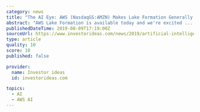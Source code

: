 ```yaml
---
category: news
title: "The AI Eye: AWS (NasdaqGS:AMZN) Makes Lake Formation Generally Available and Wipro (NYSE:WIT) Partners with Camunda for Workflow Automation"
abstract: "AWS Lake Formation is available today and we're excited ... Secretary Matt Hancock announced an investment of £250 million GBP into a National Artificial Intelligence Lab, according to an official government press release today. Hancock said: \"We are ..."
publishedDateTime: 2019-08-09T17:19:00Z
sourceUrl: https://www.investorideas.com/news/2019/artificial-intelligence/08091AIEye-AMZN-WIT-Camunda.asp
type: article
quality: 10
score: 10
published: false

provider:
  name: Investor ideas
  id: investorideas.com

topics:
  - AI
  - AWS AI
---
```

